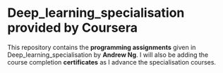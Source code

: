# Deep_learning_specialisation provided by Coursera

This repository contains the **programming assignments** given in Deep_learning_specialisation by **Andrew Ng**.
I will also be adding the course completion **certificates** as I advance the specialisation courses.
